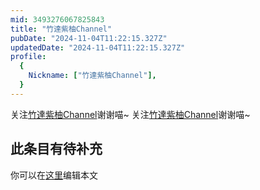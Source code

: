```yaml
---
mid: 3493276067825843
title: "竹達紫柚Channel"
pubDate: "2024-11-04T11:22:15.327Z"
updatedDate: "2024-11-04T11:22:15.327Z"
profile:
  {
    Nickname: ["竹達紫柚Channel"],
  }
---
```


关注[竹達紫柚Channel](https://space.bilibili.com/3493276067825843)谢谢喵~ 关注[竹達紫柚Channel](https://space.bilibili.com/3493276067825843)谢谢喵~

## 此条目有待补充
你可以在[这里](https://github.com/Yuhanawa/VTuber.ICU/edit/master/src/content/v/竹達紫柚Channel/index.md)编辑本文

